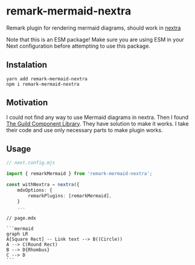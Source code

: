 # remark-mermaid-nextra

Remark plugin for rendering mermaid diagrams, should work in [nextra](https://github.com/shuding/nextra)

Note that this is an ESM package!
Make sure you are using ESM in your Next configuration before attempting to use
this package.

## Instalation

`yarn add remark-mermaid-nextra` \
`npm i remark-mermaid-nextra`

## Motivation

I could not find any way to use Mermaid diagrams in nextra.
Then I found [The Guild Component Library](https://github.com/the-guild-org/docs). They have solution to make it works.
I take their code and use only necessary parts to make plugin works.

## Usage

```ts
// next.config.mjs

import { remarkMermaid } from 'remark-mermaid-nextra';

const withNextra = nextra({
    mdxOptions: {
        remarkPlugins: [remarkMermaid],
    }
    ...
```

~~~mdx
// page.mdx

```mermaid
graph LR
A[Square Rect] -- Link text --> B((Circle))
A --> C(Round Rect)
B --> D{Rhombus}
C --> D
```
~~~
